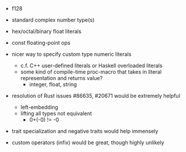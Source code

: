 - f128
- standard complex number type(s)
- hex/octal/binary float literals
- const floating-point ops
- nicer way to specify custom type numeric literals
  - c.f. C++ user-defined literals or Haskell overloaded literals
  - some kind of compile-time proc-macro that takes in literal representation and returns value?
    - integer, float, string

- resolution of Rust issues #86635, #20671 would be extremely helpful
  - left-embedding
  - lifting all types not equivalent
    - 0+(-0) != -0

- trait specialization and negative traits would help immensely

- custom operators (infix) would be great, though highly unlikely
